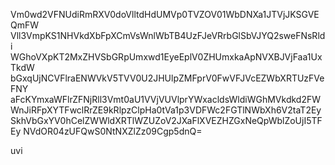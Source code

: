 Vm0wd2VFNUdiRmRXV0doVlltdHdUMVp0TVZOV01WbDNXa1JTVjJKSGVEQmFW
Vll3VmpKS1NHVkdXbFpXCmVsWnlWbTB4UzFJeVRrbGlSbVJYQ2sweFNsRldi
WGhoVXpKT2MxZHVSbGRpUmxwd1EyeEplV0ZHUmxkaApNVXBJVjFaa1UxTkdW
bGxqUjNCVFlraENWVkV5TVV0U2JHUlpZMFprV0FwVFJVcEZWbXRTUzFVeFNY
aFcKYmxaWFlrZFNjRll3Vmt0aU1VVjVUVlprYWxacldsWldiWGhMVkdkd2FW
WnJiRFpXYTFwclRrZE9kRlpzClpHa0tVa1p3VDFWc2FGTlNWbXh6V2taT2Ey
SkhVbGxYV0hCelZWWldXRTlWZUZoV2JXaFlXVEZHZGxNeQpWblZoUjI5TFEy
NVdOR04zUFQwS0NtNXZlZz09Cgp5dnQ=

uvi